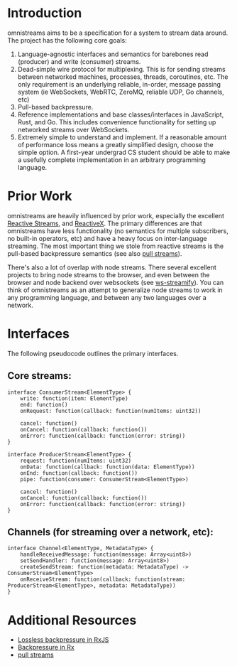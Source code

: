 # Introduction

omnistreams aims to be a specification for a system to stream data around.
The project has the following core goals:

1. Language-agnostic interfaces and semantics for barebones read (producer) and
   write (consumer) streams.
2. Dead-simple wire protocol for multiplexing. This is for sending streams
   between networked machines, processes, threads, coroutines, etc. The only
   requirement is an underlying reliable, in-order, message passing system (ie
   WebSockets, WebRTC, ZeroMQ, reliable UDP, Go channels, etc)
3. Pull-based backpressure.
4. Reference implementations and base classes/interfaces in JavaScript, Rust,
   and Go. This includes convenience functionality for setting up
   networked streams over WebSockets.
5. Extremely simple to understand and implement. If a reasonable amount of
   performance loss means a greatly simplified design, choose the simple
   option. A first-year undergrad CS student should be able to make a usefully
   complete implementation in an arbitrary programming language.


# Prior Work

omnistreams are heavily influenced by prior work, especially the excellent
[Reactive Streams](http://www.reactive-streams.org/), and
[ReactiveX](http://reactivex.io/). The primary differences are that omnistreams
have less functionality (no semantics for multiple subscribers, no built-in
operators, etc) and have a heavy focus on inter-language streaming. The most
important thing we stole from reactive streams is the pull-based backpressure
semantics (see also [pull
streams](https://github.com/pull-stream/pull-stream)).

There's also a lot of overlap with node streams. There several excellent
projects to bring node streams to the browser, and even between the browser and
node backend over websockets (see
[ws-streamify](https://github.com/baygeldin/ws-streamify)). You can think of
omnistreams as an attempt to generalize node streams to work in any
programming language, and between any two languages over a network.


# Interfaces

The following pseudocode outlines the primary interfaces.

## Core streams:

```
interface ConsumerStream<ElementType> {
    write: function(item: ElementType)
    end: function()
    onRequest: function(callback: function(numItems: uint32))

    cancel: function()
    onCancel: function(callback: function())
    onError: function(callback: function(error: string))
}

interface ProducerStream<ElementType> {
    request: function(numItems: uint32)
    onData: function(callback: function(data: ElementType))
    onEnd: function(callback: function())
    pipe: function(consumer: ConsumerStream<ElementType>)

    cancel: function()
    onCancel: function(callback: function())
    onError: function(callback: function(error: string))
}
```

## Channels (for streaming over a network, etc):

```
interface Channel<ElementType, MetadataType> {
    handleReceivedMessage: function(message: Array<uint8>)
    setSendHandler: function(message: Array<uint8>)
    createSendStream: function(metadata: MetadataType) -> ConsumerStream<ElementType>
    onReceiveStream: function(callback: function(stream: ProducerStream<ElementType>, metadata: MetadataType))
}
```

# Additional Resources

* [Lossless backpressure in RxJS](https://itnext.io/lossless-backpressure-in-rxjs-b6de30a1b6d4)
* [Backpressure in Rx](https://github.com/ReactiveX/RxJava/wiki/Backpressure)
* [pull streams](http://dominictarr.com/post/149248845122/pull-streams-pull-streams-are-a-very-simple)
